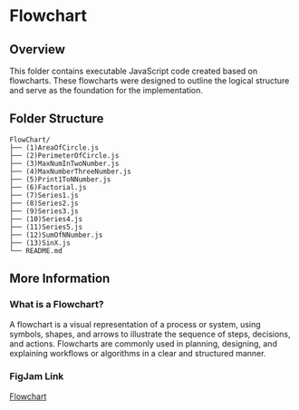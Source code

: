 # Flowchart

## Overview
This folder contains executable JavaScript code created based on flowcharts. These flowcharts were designed to outline the logical structure and serve as the foundation for the implementation.

## Folder Structure
```
FlowChart/    
├── (1)AreaOfCircle.js
├── (2)PerimeterOfCircle.js
├── (3)MaxNumInTwoNumber.js
├── (4)MaxNumberThreeNumber.js
├── (5)Print1ToNNumber.js
├── (6)Factorial.js
├── (7)Series1.js
├── (8)Series2.js
├── (9)Series3.js
├── (10)Series4.js
├── (11)Series5.js
├── (12)SumOfNNumber.js
├── (13)SinX.js
└── README.md

```

## More Information

### What is a Flowchart?

A flowchart is a visual representation of a process or system, using symbols, shapes, and arrows to illustrate the sequence of steps, decisions, and actions. Flowcharts are commonly used in planning, designing, and explaining workflows or algorithms in a clear and structured manner.

### FigJam Link

[Flowchart](https://www.figma.com/board/m4Xd1Ky2ENTMb6t4LFSj9h/Welcome-to-FigJam?node-id=0-1&p=f&t=zOGgQg28Ayh08Cvf-0)
